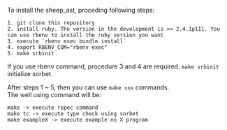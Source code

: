 To install the sheep_ast, proceding following steps:

```
1. git clone this repository
2. install ruby. The version in the development is >= 2.4.1p111. You can use rbenv to install the ruby version you want
3. execute `rbenv exec bundle install`
4. export RBENV_COM="rbenv exec"
5. make srbinit
```

If you use rbenv command, procedure 3 and 4 are required.
`make srbinit` initialize sorbet.  

After steps 1 ~ 5, then you can use `make xxx` commands.  
The well using command will be:

```
make -> execute rspec command
make tc -> execute type check using sorbet
make exampleX -> execute example no X program
```
